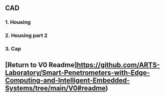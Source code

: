 ## CAD
### 1. Housing

### 2. Housing part 2

### 3. Cap

## [Return to V0 Readme]https://github.com/ARTS-Laboratory/Smart-Penetrometers-with-Edge-Computing-and-Intelligent-Embedded-Systems/tree/main/V0#readme)
